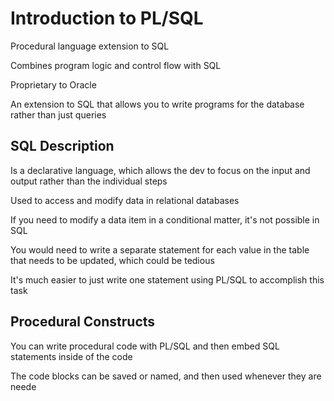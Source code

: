 # Introduction to PL/SQL

Procedural language extension to SQL

Combines program logic and control flow with SQL

Proprietary to Oracle

An extension to SQL that allows you to write programs for the database rather than just queries

## SQL Description

Is a declarative language, which allows the dev to focus on the input and output rather than the individual steps

Used to access and modify data in relational databases

If you need to modify a data item in a conditional matter, it's not possible in SQL

You would need to write a separate statement for each value in the table that needs to be updated, which could be tedious 

It's much easier to just write one statement using PL/SQL to accomplish this task

## Procedural Constructs

You can write procedural code with PL/SQL and then embed SQL statements inside of the code

The code blocks can be saved or named, and then used whenever they are neede




